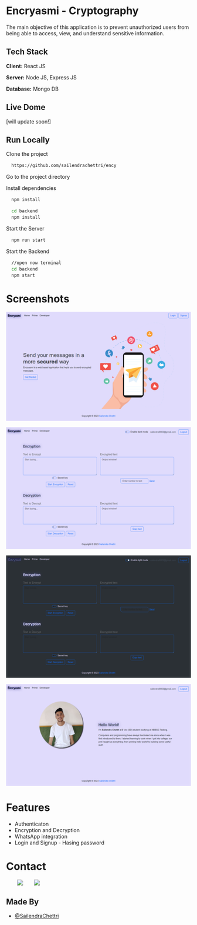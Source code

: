
# Encryasmi - Cryptography

The main objective of this application is to prevent unauthorized users from being able to access, view, and understand sensitive information.
## Tech Stack

**Client:** React JS

**Server:** Node JS, Express JS

**Database:** Mongo DB
  
## Live Dome

[will update soon!]

## Run Locally

Clone the project

```bash
  https://github.com/sailendrachettri/ency
```

Go to the project directory

Install dependencies

```bash
  npm install 
```

```bash
  cd backend
  npm install
```

Start the Server

```bash
  npm run start
```

Start the Backend
```bash
  //open now terminal
  cd backend
  npm start
```

# Screenshots
<p><img src="https://github.com/sailendrachettri/ency/blob/main/public/imgs/img1.png" alt=""></p><p><img src="https://github.com/sailendrachettri/ency/blob/main/public/imgs/img2.png" alt=""></p><p><img src="https://github.com/sailendrachettri/ency/blob/main/public/imgs/img3.png" alt=""></p><p><img src="https://github.com/sailendrachettri/ency/blob/main/public/imgs/img4.png" alt=""></p>

  
# Features

- Authenticaton
- Encryption and Decryption
- WhatsApp integration
- Login and Signup - Hasing password

# Contact
<p><span style="margin-right: 30px;"></span><a href="https://www.linkedin.com/in/sailendrachettri/"><img target="_blank" src="https://cdn.jsdelivr.net/gh/devicons/devicon/icons/linkedin/linkedin-original.svg" style="width: 10%;"></a><span style="margin-right: 30px;"></span><a href="https://github.com/sailendrachettri/"><img target="_blank" src="https://cdn.jsdelivr.net/gh/devicons/devicon/icons/github/github-original.svg" style="width: 10%;"></a></p>

## Made By
- [@SailendraChettri](https://github.com/sailendrachettri)
